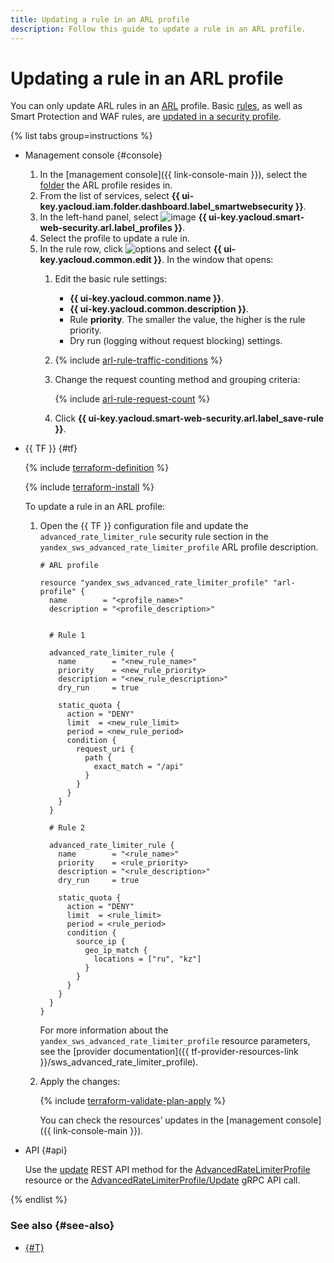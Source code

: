 ```yaml
---
title: Updating a rule in an ARL profile
description: Follow this guide to update a rule in an ARL profile.
---
```


# Updating a rule in an ARL profile

You can only update ARL rules in an [ARL](../concepts/arl.md) profile. Basic [rules](../concepts/rules.md), as well as Smart Protection and WAF rules, are [updated in a security profile](rule-update.md).

{% list tabs group=instructions %}

- Management console {#console}

  1. In the [management console]({{ link-console-main }}), select the [folder](../../resource-manager/concepts/resources-hierarchy.md#folder) the ARL profile resides in.
  1. From the list of services, select **{{ ui-key.yacloud.iam.folder.dashboard.label_smartwebsecurity }}**.
  1. In the left-hand panel, select ![image](../../_assets/smartwebsecurity/arl.svg) **{{ ui-key.yacloud.smart-web-security.arl.label_profiles }}**.
  1. Select the profile to update a rule in.
  1. In the rule row, click ![options](../../_assets/console-icons/ellipsis.svg) and select **{{ ui-key.yacloud.common.edit }}**. In the window that opens:
      1. Edit the basic rule settings:
          * **{{ ui-key.yacloud.common.name }}**.
          * **{{ ui-key.yacloud.common.description }}**.
          * Rule **priority**. The smaller the value, the higher is the rule priority.
          * Dry run (logging without request blocking) settings.

      1. {% include [arl-rule-traffic-conditions](../../_includes/smartwebsecurity/arl-rule-traffic-conditions.md) %}

      1. Change the request counting method and grouping criteria:

          {% include [arl-rule-request-count](../../_includes/smartwebsecurity/arl-rule-request-count.md) %}

      1. Click **{{ ui-key.yacloud.smart-web-security.arl.label_save-rule }}**.

- {{ TF }} {#tf}

  {% include [terraform-definition](../../_tutorials/_tutorials_includes/terraform-definition.md) %}

  {% include [terraform-install](../../_includes/terraform-install.md) %}

  To update a rule in an ARL profile:

  1. Open the {{ TF }} configuration file and update the `advanced_rate_limiter_rule` security rule section in the `yandex_sws_advanced_rate_limiter_profile` ARL profile description.

      ```hcl
      # ARL profile

      resource "yandex_sws_advanced_rate_limiter_profile" "arl-profile" {
        name        = "<profile_name>"
        description = "<profile_description>"


        # Rule 1

        advanced_rate_limiter_rule {
          name        = "<new_rule_name>"
          priority    = <new_rule_priority>
          description = "<new_rule_description>"
          dry_run     = true

          static_quota {
            action = "DENY"
            limit  = <new_rule_limit>
            period = <new_rule_period>
            condition {
              request_uri {
                path {
                  exact_match = "/api"
                }
              }
            }
          }
        }

        # Rule 2

        advanced_rate_limiter_rule {
          name        = "<rule_name>"
          priority    = <rule_priority>
          description = "<rule_description>"
          dry_run     = true
  
          static_quota {
            action = "DENY"
            limit  = <rule_limit>
            period = <rule_period>
            condition {
              source_ip {
                geo_ip_match {
                  locations = ["ru", "kz"]
                }
              }
            }
          }
        }
      }
      ```

      For more information about the `yandex_sws_advanced_rate_limiter_profile` resource parameters, see the [provider documentation]({{ tf-provider-resources-link }}/sws_advanced_rate_limiter_profile).

  1. Apply the changes:

       {% include [terraform-validate-plan-apply](../../_tutorials/_tutorials_includes/terraform-validate-plan-apply.md) %}

       You can check the resources’ updates in the [management console]({{ link-console-main }}).

- API {#api}

  Use the [update](../advanced_rate_limiter/api-ref/AdvancedRateLimiterProfile/update.md) REST API method for the [AdvancedRateLimiterProfile](../advanced_rate_limiter/api-ref/AdvancedRateLimiterProfile/index.md) resource or the [AdvancedRateLimiterProfile/Update](../advanced_rate_limiter/api-ref/grpc/AdvancedRateLimiterProfile/update.md) gRPC API call.

{% endlist %}

### See also {#see-also}

* [{#T}](rule-delete.md)
